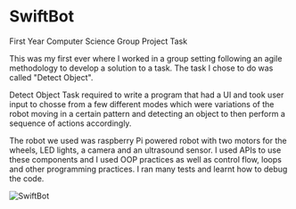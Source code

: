 # SwiftBot
First Year Computer Science Group Project Task

This was my first ever where I worked in a group setting following an agile methodology to develop a solution to a task.
The task I chose to do was called "Detect Object".

Detect Object Task required to write a program that had a UI and took user input to chosse from a few different modes which were variations of
the robot moving in a certain pattern and detecting an object to then perform a sequence of actions accordingly.

The robot we used was raspberry Pi powered robot with two motors for the wheels, LED lights, a camera and an ultrasound sensor. 
I used APIs to use these components and I used OOP practices as well as control flow, loops and other programming practices. 
I ran many tests and learnt how to debug the code.

![SwiftBot](https://github.com/bart-03/SwiftBot/assets/145933356/fed2bbcf-5158-4a8e-8b97-1cdd5c75fc97)



